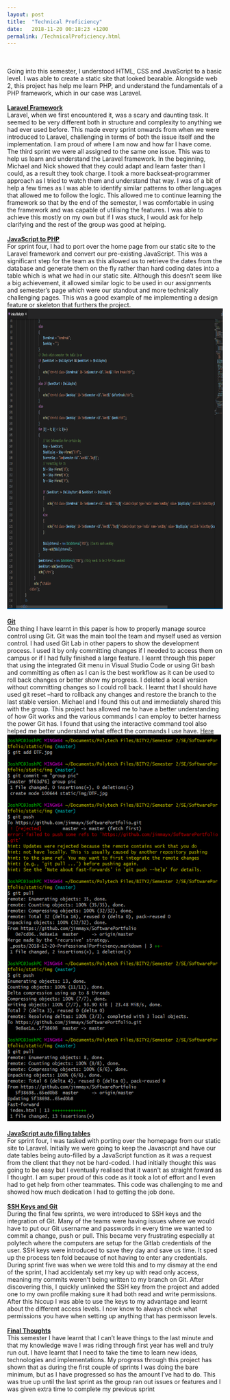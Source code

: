 ```yaml
---
layout: post
title:  "Technical Proficiency"
date:   2018-11-20 00:18:23 +1200
permalink: /TechnicalProficiency.html
---
```

<br/><br/>
Going into this semester, I understood HTML, CSS and JavaScript to a basic level. I was able to create a static site that looked bearable. Alongside web 2, this project has help me learn PHP, and understand the fundamentals of a PHP framework, which in our case was Laravel. 
<br/><br/><b><u>Laravel Framework</u></b><br/>
Laravel, when we first encountered it, was a scary and daunting task. It seemed to be very different both in structure and complexity to anything we had ever used before. This made every sprint onwards from when we were introduced to Laravel, challenging in terms of both the issue itself and the implementation. I am proud of where I am now and how far I have come. The third sprint we were all assigned to the same one issue. This was to help us learn and understand the Laravel framework. In the beginning, Michael and Nick showed that they could adapt and learn faster than I could, as a result they took charge. I took a more backseat-programmer approach as I tried to watch them and understand that way. I was of a bit of help a few times as I was able to identify similar patterns to other languages that allowed me to follow the logic. This allowed me to continue learning the framework so that by the end of the semester, I was comfortable in using the framework and was capable of utilising the features. I was able to achieve this mostly on my own but if I was stuck, I would ask for help clarifying and the rest of the group was good at helping. 
<br/><br/><b><u>JavaScript to PHP</u></b><br/>
For sprint four, I had to port over the home page from our static site to the Laravel framework and convert our pre-existing JavaScript. This was a significant step for the team as this allowed us to retrieve the dates from the database and generate them on the fly rather than hard coding dates into a table which is what we had in our static site. Although this doesn’t seem like a big achievement, it allowed similar logic to be used in our assignments and semester’s page which were our standout and more technically challenging pages. This was a good example of me implementing a design feature or skeleton that furthers the project.
<br/><img src="static/img/JS2PHP.PNG" width="1200" height="700" alt="Conversion of JavaScript to PHP"/>
<br/><br/><b><u>Git</u></b><br/>
One thing I have learnt in this paper is how to properly manage source control using Git. Git was the main tool the team and myself used as version control. I had used Git Lab in other papers to show the development process. I used it by only committing changes if I needed to access them on campus or if I had fully finished a large feature. I learnt through this paper that using the integrated Git menu in Visual Studio Code or using Git bash and committing as often as I can is the best workflow as it can be used to roll back changes or better show my progress. I deleted a local version without committing changes so I could roll back. I learnt that I should have used git reset –hard to rollback any changes and restore the branch to the last stable version. Michael and I found this out and immediately shared this with the group. This project has allowed me to have a better understanding of how Git works and the various commands I can employ to better harness the power Git has. I found that using the interactive command tool also helped me better understand what effect the commands I use have. <a href="http://ndpsoftware.com/git-cheatsheet.html">Here</a>
<br/><img src="static/img/Git.PNG" width="500" height="900" alt="Git command line in use"/>
<br/><br/><b><u>JavaScript auto filling tables</u></b><br/>
For sprint four, I was tasked with porting over the homepage from our static site to Laravel. Initially we were going to keep the Javascript and have our date tables being auto-filled by a JavaScript function as it was a request from the client that they not be hard-coded. I had initially thought this was going to be easy but I eventually realised that it wasn't as straight foward as I thought. I am super proud of this code as it took a lot of effort and I even had to get help from other teammates. This code was challenging to me and showed how much dedication I had to getting the job done.
<br/><br/><b><u>SSH Keys and Git</u></b><br/>
During the final few sprints, we were introduced to SSH keys and the integration of Git. Many of the teams were having issues where we would have to put our Git username and passwords in every time we wanted to commit a change, push or pull. This became very frustrating especially at polytech where the computers are setup for the Gitlab credentials of the user. SSH keys were introduced to save they day and save us time. It sped up the process ten fold because of not having to enter any credentials. During sprint five was when we were told this and to my dismay at the end of the sprint, I had accidentaly set my key up with read only access, meaning my commits weren't being written to my branch on Git. After discovering this, I quickly unlinked the SSH key from the project and added one to my own profile making sure it had both read and write permissions. After this hiccup I was able to use the keys to my advantage and learnt about the different access levels. I now know to always check what permissions you have when setting up anything that has permisson levels. 
<br/><br/><b><u>Final Thoughts</u></b><br/>
This semester I have learnt that I can’t leave things to the last minute and that my knowledge wave I was riding through first year has well and truly run out. I have learnt that I need to take the time to learn new ideas, technologies and implementations. My progress through this project has shown that as during the first couple of sprints I was doing the bare minimum, but as I have progressed so  has the amount I’ve had to do. This was true up until the last sprint as the group ran out issues or features and I was given extra time to complete my previous sprint
